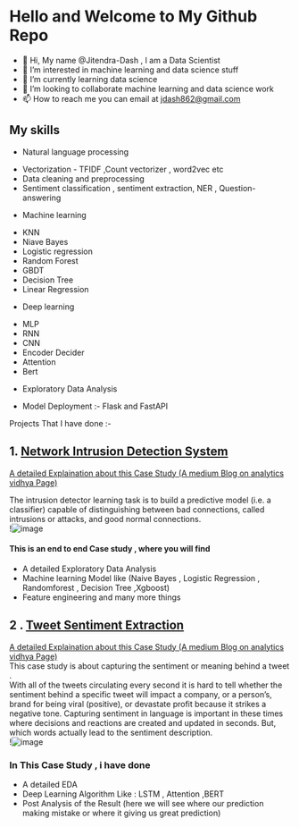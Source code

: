 # Hello and Welcome to My Github Repo
- 👋 Hi, My name @Jitendra-Dash , I am a Data Scientist
- 👀 I’m interested in machine learning and data science stuff 
- 🌱 I’m currently learning data science
- 💞️ I’m looking to collaborate machine learning and data science work
- 📫 How to reach me you can email at jdash862@gmail.com


## My skills

* Natural language processing
- Vectorization - TFIDF ,Count vectorizer , word2vec etc
- Data cleaning and preprocessing 
- Sentiment classification , sentiment extraction, NER , Question-answering

* Machine learning
- KNN
- Niave Bayes
- Logistic regression
- Random Forest
- GBDT
- Decision Tree
- Linear Regression

* Deep learning
- MLP
- RNN
- CNN
- Encoder Decider
- Attention
- Bert

* Exploratory Data Analysis

* Model Deployment :- Flask and FastAPI 

Projects That I have done :-  

## **1. [Network Intrusion Detection System](https://github.com/Jitendra-Dash/Network-Intrusion-detection-system)**
[A detailed Explaination about this Case Study (A medium Blog on analytics vidhya Page)](https://medium.com/analytics-vidhya/network-intrusion-detection-system-4bab3e5baccb) 

The intrusion detector learning task is to build a predictive model (i.e. a classifier) capable of distinguishing between bad connections, called intrusions or attacks, and good normal connections.  
!![image](https://user-images.githubusercontent.com/46401460/121671368-176b9e00-cacc-11eb-8ff6-46b2a77d3969.png)


#### This is an end to end Case study , where you will find   
 - A detailed Exploratory Data Analysis
 - Machine learning Model like (Naive Bayes , Logistic Regression , Randomforest , Decision Tree ,Xgboost)
 - Feature engineering and many more things

## **2 . [Tweet Sentiment Extraction](https://github.com/Jitendra-Dash/Extracting-Phrase-From-Sentence)**  
[A detailed Explaination about this Case Study (A medium Blog on analytics vidhya Page)](https://medium.com/analytics-vidhya/extract-the-right-phrase-from-sentence-29aa5f8b9182)  
This case study is about capturing the sentiment or meaning behind a tweet .  
With all of the tweets circulating every second it is hard to tell whether the sentiment behind a specific tweet will impact a company, or a person’s, brand for being viral (positive), or devastate profit because it strikes a negative tone. Capturing sentiment in language is important in these times where decisions and reactions are created and updated in seconds. But, which words actually lead to the sentiment description.  
!![image](https://user-images.githubusercontent.com/46401460/121672873-f015d080-cacd-11eb-8e00-fb1260162e8c.png)

### In This Case Study , i have done
- A detailed EDA
- Deep Learning Algorithm Like : LSTM , Attention ,BERT
- Post Analysis of the Result (here we will see where our prediction making mistake or where it giving us great prediction)


<!---
Jitendra-Dash/Jitendra-Dash is a ✨ special ✨ repository because its `README.md` (this file) appears on your GitHub profile.
You can click the Preview link to take a look at your changes.
--->
